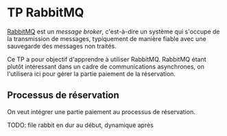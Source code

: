 # TP RabbitMQ

[RabbitMQ](https://www.rabbitmq.com/) est un *message broker*, c'est-à-dire un système qui s'occupe de la transmission de messages, typiquement de manière fiable avec une sauvegarde des messages non traités.

Ce TP a pour objectif d'apprendre à utiliser RabbitMQ. RabbitMQ étant plutôt intéressant dans un cadre de communications asynchrones, on l'utilisera ici pour gérer la partie paiement de la réservation.

## Processus de réservation

On veut intégrer une partie paiement au processus de réservation.







TODO: file rabbit en dur au début, dynamique après

